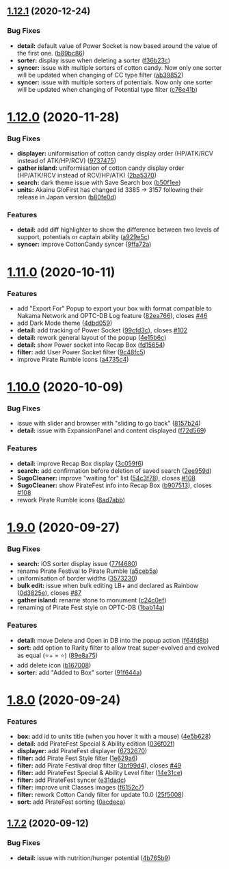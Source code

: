 ## [1.12.1](https://github.com/Nagarian/optc-box-manager/compare/v1.12.0...v1.12.1) (2020-12-24)


### Bug Fixes

* **detail:** default value of Power Socket is now based around the value of the first one. ([b89bc86](https://github.com/Nagarian/optc-box-manager/commit/b89bc86b19658351370af0792c06384c97f3c074))
* **sorter:** display issue when deleting a sorter ([f36b23c](https://github.com/Nagarian/optc-box-manager/commit/f36b23c80539181df677fc6e2165cf95363f132f))
* **syncer:** issue with multiple sorters of cotton candy. Now only one sorter will be updated when changing of CC type filter ([ab39852](https://github.com/Nagarian/optc-box-manager/commit/ab398529af9ed7f736d1cc7f1b3e8d7274651101))
* **syncer:** issue with multiple sorters of potentials. Now only one sorter will be updated when changing of Potential type filter ([c76e41b](https://github.com/Nagarian/optc-box-manager/commit/c76e41b687ed2225533155a80879084a37e393aa))



# [1.12.0](https://github.com/Nagarian/optc-box-manager/compare/v1.11.0...v1.12.0) (2020-11-28)


### Bug Fixes

* **displayer:** uniformisation of cotton candy display order (HP/ATK/RCV instead of ATK/HP/RCV) ([9737475](https://github.com/Nagarian/optc-box-manager/commit/97374754f036a6c428fd317932ae53c5f3658e3c))
* **gather island:** uniformisation of cotton candy display order (HP/ATK/RCV instead of RCV/HP/ATK) ([2ba5370](https://github.com/Nagarian/optc-box-manager/commit/2ba537043f565954d9032b41f0734660488546d7))
* **search:** dark theme issue with Save Search box ([b50f1ee](https://github.com/Nagarian/optc-box-manager/commit/b50f1ee0f0532a9e3cb43ff2b35fcf86f93361e0))
* **units:** Akainu GloFirst has changed id 3385 -> 3157 following their release in Japan version ([b80fe0d](https://github.com/Nagarian/optc-box-manager/commit/b80fe0d6a65d6316426697294bdbdb8812ee7766))


### Features

* **detail:** add diff highlighter to show the difference between two levels of support, potentials or captain ability ([a929e5c](https://github.com/Nagarian/optc-box-manager/commit/a929e5c2c0622475c5d0ff74efdd8a87e80bba0e))
* **syncer:** improve CottonCandy syncer ([9ffa72a](https://github.com/Nagarian/optc-box-manager/commit/9ffa72a2a5e717bfaa47a6641c08fc49f381cb67))



# [1.11.0](https://github.com/Nagarian/optc-box-manager/compare/v1.10.0...v1.11.0) (2020-10-11)


### Features

* add "Export For" Popup to export your box with format compatible to Nakama Network and OPTC-DB Log feature ([82ea766](https://github.com/Nagarian/optc-box-manager/commit/82ea76670944c34672aa902e615cb1ed777b265f)), closes [#46](https://github.com/Nagarian/optc-box-manager/issues/46)
* add Dark Mode theme ([4dbd059](https://github.com/Nagarian/optc-box-manager/commit/4dbd0594dd9bc1681b455fde5d162fb112eea99b))
* **detail:** add tracking of Power Socket ([99cfd3c](https://github.com/Nagarian/optc-box-manager/commit/99cfd3cf5fef2c0cab4eb13dbff5f5e432686d19)), closes [#102](https://github.com/Nagarian/optc-box-manager/issues/102)
* **detail:** rework general layout of the popup ([4e15b6c](https://github.com/Nagarian/optc-box-manager/commit/4e15b6cbaf59f91df001119b8724c25bfbf801f4))
* **detail:** show Power socket into Recap Box ([fd15654](https://github.com/Nagarian/optc-box-manager/commit/fd15654989dd8374b781a6181db29e7d4979167c))
* **filter:** add User Power Socket filter ([9c48fc5](https://github.com/Nagarian/optc-box-manager/commit/9c48fc5a0d84d5bb85fcb13337427fdfdb968028))
* improve Pirate Rumble icons ([a4735c4](https://github.com/Nagarian/optc-box-manager/commit/a4735c4ee96604590f2c7984a1571ffbd052f905))



# [1.10.0](https://github.com/Nagarian/optc-box-manager/compare/v1.9.0...v1.10.0) (2020-10-09)


### Bug Fixes

* issue with slider and browser with "sliding to go back" ([8157b24](https://github.com/Nagarian/optc-box-manager/commit/8157b2473c84fa8914f7a28ef0cda1a3a638668e))
* **detail:** issue with ExpansionPanel and content displayed ([f72d569](https://github.com/Nagarian/optc-box-manager/commit/f72d56900e7a3181c42fd6b14d7c8f9aa44d5c83))


### Features

* **detail:** improve Recap Box display ([3c059f6](https://github.com/Nagarian/optc-box-manager/commit/3c059f621238f52696772d79d2c07eb019368045))
* **search:** add confirmation before deletion of saved search ([2ee959d](https://github.com/Nagarian/optc-box-manager/commit/2ee959d92f868a08febdf768e206b57cd0f8ed38))
* **SugoCleaner:** improve "waiting for" list ([54c3f78](https://github.com/Nagarian/optc-box-manager/commit/54c3f78f89fdbfdd2a4b77ab1ae352f42751ba39)), closes [#108](https://github.com/Nagarian/optc-box-manager/issues/108)
* **SugoCleaner:** show PirateFest info into Recap Box ([b907513](https://github.com/Nagarian/optc-box-manager/commit/b90751391ab9bd168ada9e0cf0bcf60423aeb365)), closes [#108](https://github.com/Nagarian/optc-box-manager/issues/108)
* rework Pirate Rumble icons ([8ad7abb](https://github.com/Nagarian/optc-box-manager/commit/8ad7abb4d1a038dd603991baaf4f656173972e75))



# [1.9.0](https://github.com/Nagarian/optc-box-manager/compare/v1.8.0...v1.9.0) (2020-09-27)


### Bug Fixes

* **search:** iOS sorter display issue ([77f4680](https://github.com/Nagarian/optc-box-manager/commit/77f46801c545d0730c0a48c5b91c729a967eca8f))
* rename Pirate Festival to Pirate Rumble ([a5ceb5a](https://github.com/Nagarian/optc-box-manager/commit/a5ceb5af3c135c72340339e7c48e124ccb5f4b6a))
* uniformisation of border widths ([3573230](https://github.com/Nagarian/optc-box-manager/commit/35732302935de1928a302af7255d136649c42b8c))
* **bulk edit:** issue when bulk editing LB+ and declared as Rainbow ([0d3825e](https://github.com/Nagarian/optc-box-manager/commit/0d3825e8606741f39c28c87fe9c04b491c0b4ada)), closes [#87](https://github.com/Nagarian/optc-box-manager/issues/87)
* **gather island:** rename stone to monument ([c24c0ef](https://github.com/Nagarian/optc-box-manager/commit/c24c0efdffa10c0222446a94497364bbe4501889))
* renaming of Pirate Fest style on OPTC-DB ([1bab14a](https://github.com/Nagarian/optc-box-manager/commit/1bab14ad13ee1f29579e42f3a5fd2b64357862e9))


### Features

* **detail:** move Delete and Open in DB into the popup action ([f64fd8b](https://github.com/Nagarian/optc-box-manager/commit/f64fd8bdf21b6c2ea54b1e4d893bad6a9c43253f))
* **sort:** add option to Rarity filter to allow treat super-evolved and evolved as equal (⭐+ = ⭐) ([89e8a75](https://github.com/Nagarian/optc-box-manager/commit/89e8a7594ccda6b50e3d28d5c808fd483634e331))
* add delete icon ([b167008](https://github.com/Nagarian/optc-box-manager/commit/b16700863f7b931322065d4362e80fdb1ad70188))
* **sorter:** add "Added to Box" sorter ([91f644a](https://github.com/Nagarian/optc-box-manager/commit/91f644ad47319980a8a6e13018cb6c8826dc7994))



# [1.8.0](https://github.com/Nagarian/optc-box-manager/compare/v1.7.2...v1.8.0) (2020-09-24)


### Features

* **box:** add id to units title (when you hover it with a mouse) ([4e5b628](https://github.com/Nagarian/optc-box-manager/commit/4e5b628c0e05c7b76e1efc2e5e9d8a6ff09d8022))
* **detail:** add PirateFest Special & Ability edition ([036f02f](https://github.com/Nagarian/optc-box-manager/commit/036f02f8aad34069a423c0697596aa60c45c574c))
* **displayer:** add PirateFest displayer ([6732670](https://github.com/Nagarian/optc-box-manager/commit/6732670272309f9c80ce6f090178f930d9d7a2eb))
* **filter:** add Pirate Fest Style filter ([1e629a6](https://github.com/Nagarian/optc-box-manager/commit/1e629a64434a2f34ac5dc7670f22575aca17074f))
* **filter:** add Pirate Festival drop filter ([3bf99d4](https://github.com/Nagarian/optc-box-manager/commit/3bf99d4cb77cf7f552357720b5a2d05be9107747)), closes [#49](https://github.com/Nagarian/optc-box-manager/issues/49)
* **filter:** add PirateFest Special & Ability Level filter ([14e31ce](https://github.com/Nagarian/optc-box-manager/commit/14e31ce467b778a9fc99bc84b126d1fd828bac29))
* **filter:** add PirateFest syncer ([e31dadc](https://github.com/Nagarian/optc-box-manager/commit/e31dadce482f4ba9b1ccda7da2ffd7aa6c0fd725))
* **filter:** improve unit Classes images ([f6152c7](https://github.com/Nagarian/optc-box-manager/commit/f6152c7c039fb10ce6e41321579e3fce748c7243))
* **filter:** rework Cotton Candy filter for update 10.0 ([25f5008](https://github.com/Nagarian/optc-box-manager/commit/25f500822a8936aaff383563eff5445851668749))
* **sort:** add PirateFest sorting ([0acdeca](https://github.com/Nagarian/optc-box-manager/commit/0acdeca09b5e701b9cc73f542415a0dc3d2712f9))



## [1.7.2](https://github.com/Nagarian/optc-box-manager/compare/v1.7.1...v1.7.2) (2020-09-12)


### Bug Fixes

* **detail:** issue with nutrition/hunger potential ([4b765b9](https://github.com/Nagarian/optc-box-manager/commit/4b765b9b90b59e6f5e20fa29ed808d1ac6797bdc))




